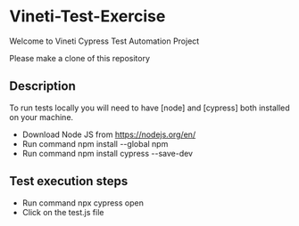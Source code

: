 # Vineti-Test-Exercise
Welcome to Vineti Cypress Test Automation Project

Please make a clone of this repository

## Description
To run tests locally you will need to have [node] and [cypress] both installed on your machine.
- Download Node JS from https://nodejs.org/en/
- Run command npm install --global npm
- Run command npm install cypress --save-dev

## Test execution steps
- Run command npx cypress open
- Click on the test.js file

